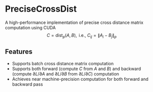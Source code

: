 # PreciseCrossDist
A high-performance implementation of precise cross distance matrix computation using CUDA
$$
C = \text{dist}_p(A, B), \text{ i.e., } C_{ij} = \|A_i - B_j\|_p
$$

## Features
- Supports batch cross distance matrix computation
- Supports both forward (compute $C$ from $A$ and $B$) and backward (compute $\partial L / \partial A$ and $\partial L / \partial B$ from $\partial L / \partial C$) computation
- Achieves near machine-precision computation for both forward and backward pass